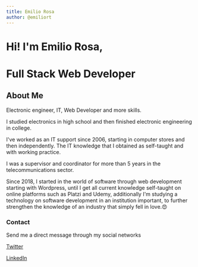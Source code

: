 ```yaml
---
title: Emilio Rosa
author: @emiliort
---
```



# Hi! I'm Emilio Rosa, 
# Full Stack Web Developer


## About Me

Electronic engineer, IT, Web Developer and more skills.

I studied electronics in high school and then finished electronic engineering in college.

I've worked as an IT support since 2006, starting in computer stores and then independently. The IT knowledge that I obtained as self-taught and with working practice.

I was a supervisor and coordinator for more than 5 years in the telecommunications sector.

Since 2018, I started in the world of software through web development starting with Wordpress, until I get all current knowledge self-taught on online platforms such as Platzi and Udemy, additionally I'm studying a technology on software development in an institution important, to further strengthen the knowledge of an industry that simply fell in love.😍


### Contact

Send me a direct message through my social networks

[Twitter]

[LinkedIn]


[Twitter]: https://twitter.com/emiliort
[LinkedIn]: https://www.linkedin.com/in/emiliorosat/
